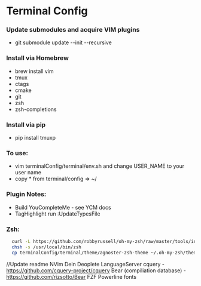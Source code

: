 # Terminal Config

### Update submodules and acquire VIM plugins
  * git submodule update --init --recursive 

### Install via Homebrew
  * brew install vim
  * tmux
  * ctags
  * cmake
  * git
  * zsh
  * zsh-completions

### Install via pip
  * pip install tmuxp

### To use:
  * vim terminalConfig/terminal/env.sh and change USER_NAME to your user name
  * copy * from terminal/config => ~/

### Plugin Notes:  
  * Build YouCompleteMe - see YCM docs
  * TagHighlight run :UpdateTypesFile

### Zsh:
```bash
  curl -L https://github.com/robbyrussell/oh-my-zsh/raw/master/tools/install.sh | sh
  chsh -s /usr/local/bin/zsh
  cp terminalConfig/terminal/theme/agnoster-zsh-theme ~/.oh-my-zsh/themes
```

//Update readme
NVim
Dein
Deoplete
LanguageServer
    cquery - https://github.com/cquery-project/cquery
    Bear (compiliation database) - https://github.com/rizsotto/Bear
FZF
Powerline fonts

